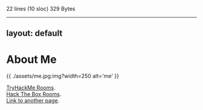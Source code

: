 22 lines (10 sloc)  329 Bytes

---
layout: default
---

# About Me

{{ ./assets/me.jpg:img?width=250 alt='me' }}


[TryHackMe Rooms](./TryHackMe.html).                
[Hack The Box Rooms](./hackthebox.html).    
[Link to another page](./another-page.html).

